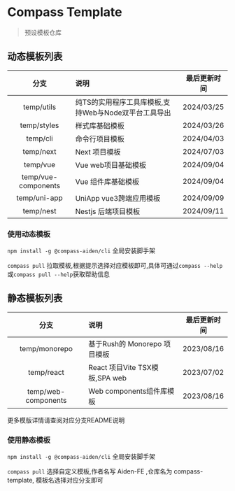 # Compass Template
> 预设模板仓库

## 动态模板列表

|        分支         | 说明                                                 | 最后更新时间 |
| :-----------------: | :--------------------------------------------------- | :----------: |
|     temp/utils      | 纯TS的实用程序工具库模板,支持Web与Node双平台工具导出 |  2024/03/25  |
|     temp/styles     | 样式库基础模板                                       |  2024/03/26  |
|      temp/cli       | 命令行项目模板                                       |  2024/04/03  |
|      temp/next      | Next 项目模板                                        |  2024/07/03  |
|      temp/vue       | Vue web项目基础模板                                  |  2024/09/04  |
| temp/vue-components | Vue 组件库基础模板                                   |  2024/09/04  |
|    temp/uni-app     | UniApp vue3跨端应用模板                              |  2024/09/09  |
|      temp/nest      | Nestjs 后端项目模板                                  |  2024/09/11  |

### 使用动态模板

`npm install -g @compass-aiden/cli` 全局安装脚手架

`compass pull` 拉取模板,根据提示选择对应模板即可,具体可通过`compass --help`或`compass pull --help`获取帮助信息

## 静态模板列表

|        分支         | 说明                           | 最后更新时间 |
| :-----------------: | :----------------------------- | :----------: |
|    temp/monorepo    | 基于Rush的 Monorepo 项目模板   |  2023/08/16  |
|     temp/react      | React 项目Vite TSX模板,SPA web |  2023/07/02  |
| temp/web-components | Web components组件库模板       |  2023/08/16  |

更多模版详情请查阅对应分支README说明

### 使用静态模板

`npm install -g @compass-aiden/cli` 全局安装脚手架

`compass pull` 选择自定义模板,作者名写 Aiden-FE ,仓库名为 compass-template, 模板名选择对应分支即可
